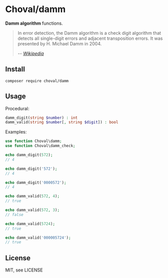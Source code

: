 # Choval/damm


**Damm algorithm** functions.

> In error detection, the Damm algorithm is a check digit algorithm that detects all single-digit errors and adjacent transposition errors. It was presented by H. Michael Damm in 2004.
> 
> -- <cite>[Wikipedia](https://en.wikipedia.org/wiki/Damm_algorithm)</cite>

## Install

```
composer require choval/damm
```

## Usage

Procedural:

```php
damm_digit(string $number) : int
damm_valid(string $number[, string $digit]) : bool
```

Examples:

```php
use function Choval\damm;
use function Choval\damm_check;

echo damm_digit(572);
// 4

echo damm_digit('572');
// 4

echo damm_digit('0000572');
// 4

echo damm_valid(572, 4);
// true

echo damm_valid(572, 3);
// false

echo damm_valid(5724);
// true

echo damm_valid('000005724');
// true
```

## License

MIT, see LICENSE

